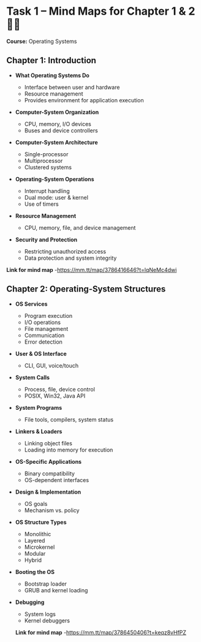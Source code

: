 # Task 1 – Mind Maps for Chapter 1 & 2 📘🧠  
**Course:** Operating Systems 

##  Chapter 1: Introduction

- **What Operating Systems Do**
  - Interface between user and hardware
  - Resource management
  - Provides environment for application execution

- **Computer-System Organization**
  - CPU, memory, I/O devices
  - Buses and device controllers

- **Computer-System Architecture**
  - Single-processor
  - Multiprocessor
  - Clustered systems

- **Operating-System Operations**
  - Interrupt handling
  - Dual mode: user & kernel
  - Use of timers

- **Resource Management**
  - CPU, memory, file, and device management

- **Security and Protection**
  - Restricting unauthorized access
  - Data protection and system integrity

 
 **Link for mind map** -https://mm.tt/map/3786416646?t=lqNeMc4dwi

 ## Chapter 2: Operating-System Structures

- **OS Services**
  - Program execution
  - I/O operations
  - File management
  - Communication
  - Error detection

- **User & OS Interface**
  - CLI, GUI, voice/touch

- **System Calls**
  - Process, file, device control
  - POSIX, Win32, Java API

- **System Programs**
  - File tools, compilers, system status

- **Linkers & Loaders**
  - Linking object files
  - Loading into memory for execution

- **OS-Specific Applications**
  - Binary compatibility
  - OS-dependent interfaces

- **Design & Implementation**
  - OS goals
  - Mechanism vs. policy

- **OS Structure Types**
  - Monolithic
  - Layered
  - Microkernel
  - Modular
  - Hybrid

- **Booting the OS**
  - Bootstrap loader
  - GRUB and kernel loading
 

- **Debugging**
  - System logs
  - Kernel debuggers


  **Link for mind map** -https://mm.tt/map/3786450406?t=keqz8vHfPZ
